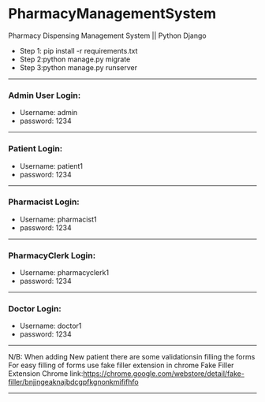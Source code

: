 # PharmacyManagementSystem
Pharmacy Dispensing Management System || Python Django

- Step 1: pip install -r requirements.txt
- Step 2:python manage.py migrate
- Step 3:python manage.py runserver
-----------------------------------------------------------------------------------

### Admin User Login: 
- Username: admin
- password: 1234  

------------------------------------------------------------------------------------
### Patient Login:
- Username: patient1
- password: 1234

-----------------------------------------------------------------------------------
### Pharmacist Login:
- Username: pharmacist1
- password: 1234

-------------------------------------------------------------------------------------
### PharmacyClerk Login:
- Username: pharmacyclerk1
- password: 1234

------------------------------------------------------------------------------------
### Doctor Login:
- Username: doctor1
- password: 1234
-----------------------------------------------------------------------------------

N/B: When adding New patient there are some validationsin filling the forms 
     For easy filling of forms use fake filler extension in chrome 
     Fake Filler Extension Chrome link:https://chrome.google.com/webstore/detail/fake-filler/bnjjngeaknajbdcgpfkgnonkmififhfo

--------------------------------------------------------------------------------------










